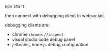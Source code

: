 ```sh
npm start
```
then connect with debugging client to websocket.

debugging clients are:
- chrome `chrome://inspect`
- visual studio code debug panel
- jetbrains, node.js debug configuration
